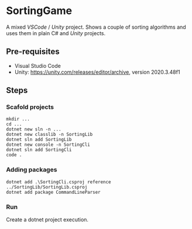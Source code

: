 # SortingGame

A mixed _VSCode_ / _Unity_ project.
Shows a couple of sorting algorithms and uses them in plain C# and _Unity_ projects.

## Pre-requisites

- Visual Studio Code
- Unity: https://unity.com/releases/editor/archive, version 2020.3.48f1


## Steps

### Scafold projects

```
mkdir ...
cd ...
dotnet new sln -n ...
dotnet new classlib -n SortingLib
dotnet sln add SortingLib
dotnet new console -n SortingCli
dotnet sln add SortingCli
code .
```

### Adding packages

```
dotnet add .\SortingCli.csproj reference ../SortingLib/SortingLib.csproj
dotnet add package CommandLineParser
```

### Run

Create a dotnet project execution.
